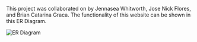 This project was collaborated on by Jennasea Whitworth, Jose Nick Flores, and Brian Catarina Graca.
The functionality of this website can be shown in this ER Diagram.

![ER Diagram](./PatientDoctorERDiagram.png)
